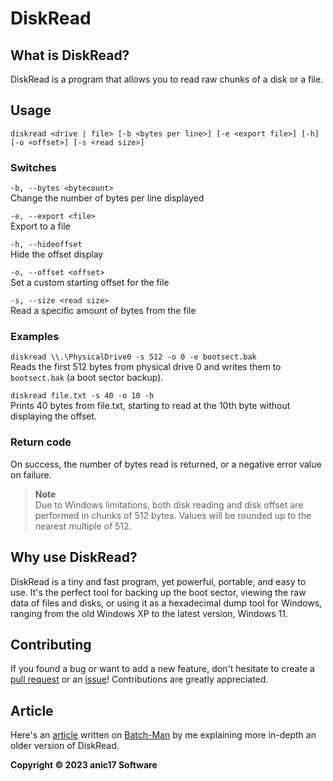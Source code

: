 # DiskRead

## What is DiskRead?

DiskRead is a program that allows you to read raw chunks of a disk or a file.

## Usage
 `diskread <drive | file> [-b <bytes per line>] [-e <export file>] [-h] [-o <offset>] [-s <read size>]`

### Switches
 `-b, --bytes <bytecount>`  
 Change the number of bytes per line displayed  
 
 `-e, --export <file>`  
 Export to a file  
 
 `-h, --hideoffset`  
 Hide the offset display  
 
 `-o, --offset <offset>`  
 Set a custom starting offset for the file  
 
 `-s, --size <read size>`  
 Read a specific amount of bytes from the file  

### Examples
 `diskread \\.\PhysicalDrive0 -s 512 -o 0 -e bootsect.bak`  
 Reads the first 512 bytes from physical drive 0 and writes them to `bootsect.bak` (a boot sector backup).

 `diskread file.txt -s 40 -o 10 -h`  
 Prints 40 bytes from file.txt, starting to read at the 10th byte without displaying the offset.

### Return code
 On success, the number of bytes read is returned, or a negative error value on failure.

> **Note**  
> Due to Windows limitations, both disk reading and disk offset are performed in chunks of 512 bytes. Values will be rounded up to the nearest multiple of 512.

## Why use DiskRead?

DiskRead is a tiny and fast program, yet powerful, portable, and easy to use. It's the perfect tool for backing up the boot sector, viewing the raw data of files and disks, or using it as a hexadecimal dump tool for Windows, ranging from the old Windows XP to the latest version, Windows 11.

## Contributing

If you found a bug or want to add a new feature, don't hesitate to create a [pull request](https://github.com/anic17/DiskRead/pulls) or an [issue](https://github.com/anic17/DiskRead/issues)! Contributions are greatly appreciated.

## Article

Here's an <a href="https://batch-man.com/diskread-read-raw-chunks-of-a-disk-or-a-file/">article</a> written on <a href="https://batch-man.com">Batch-Man</a> by me explaining more in-depth an older version of DiskRead.

**Copyright &copy; 2023 anic17 Software**

<img src="https://hits.seeyoufarm.com/api/count/incr/badge.svg?url=https%3A%2F%2Fgithub.com%2Fanic17%2FDiskRead&count_bg=%23FFFFFF&title_bg=%23FFFFFF&icon=&icon_color=%23FFFFFF&title=hits&edge_flat=false" height=0 width=0>
